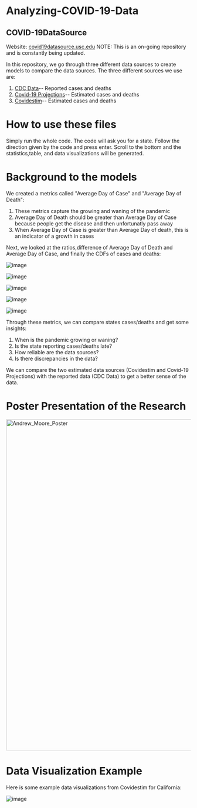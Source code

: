 # Analyzing-COVID-19-Data
## **COVID-19DataSource**

Website: [covid19datasource.usc.edu](https://covid19datasource.usc.edu/)
NOTE: This is an on-going repository and is constantly being updated. 

In this repository, we go through three different data sources to create models to compare the data sources. The three different sources we use are:
1. [CDC Data](https://data.cdc.gov/Case-Surveillance/United-States-COVID-19-Cases-and-Deaths-by-State-o/9mfq-cb36)-- Reported cases and deaths
2. [Covid-19 Projections](https://covid19-projections.com/)-- Estimated cases and deaths
3. [Covidestim](https://covidestim.org/)-- Estimated cases and deaths

# **How to use these files**
Simply run the whole code. The code will ask you for a state. Follow the direction given by the code and press enter. Scroll to the bottom and the statistics,table, and data visualizations will be generated.

# **Background to the models**
We created a metrics called "Average Day of Case" and "Average Day of Death":
  1. These metrics capture the growing and waning of the pandemic
  2. Average Day of Death should be greater than Average Day of Case because people get the disease and then unfortunatly pass away
  3. When Average Day of Case is greater than Average Day of death, this is an indicator of a growth in cases


Next, we looked at the ratios,difference of Average Day of Death and Average Day of Case, and finally the CDFs of cases and deaths: 

![image](https://user-images.githubusercontent.com/71193439/111257178-102e1480-85f1-11eb-9ded-e60e726577a4.png)

![image](https://user-images.githubusercontent.com/71193439/111257219-1de39a00-85f1-11eb-974d-20db45c259cf.png)

![image](https://user-images.githubusercontent.com/71193439/111257450-8b8fc600-85f1-11eb-92b0-da0193b7f8c3.png)

![image](https://user-images.githubusercontent.com/71193439/111257530-ad894880-85f1-11eb-9e23-c0f7858f00f4.png)

![image](https://user-images.githubusercontent.com/71193439/111257562-bed25500-85f1-11eb-910e-81fedb0bfc21.png)

Through these metrics, we can compare states cases/deaths and get some insights:

1. When is the pandemic growing or waning?
2. Is the state reporting cases/deaths late?
3. How reliable are the data sources?
4. Is there discrepancies in the data?

We can compare the two estimated data sources (Covidestim and Covid-19 Projections) with the reported data (CDC Data) to get a better sense of the data.

# **Poster Presentation of the Research**
<img width="900" alt="Andrew_Moore_Poster" src="https://user-images.githubusercontent.com/71193439/118334416-9379c280-b4db-11eb-9f8c-000255d3d847.png">

# **Data Visualization Example**

Here is some example data visualizations from Covidestim for California:

![image](https://user-images.githubusercontent.com/71193439/115917317-0dbaa800-a444-11eb-9b57-b343b4fc0c60.png)







